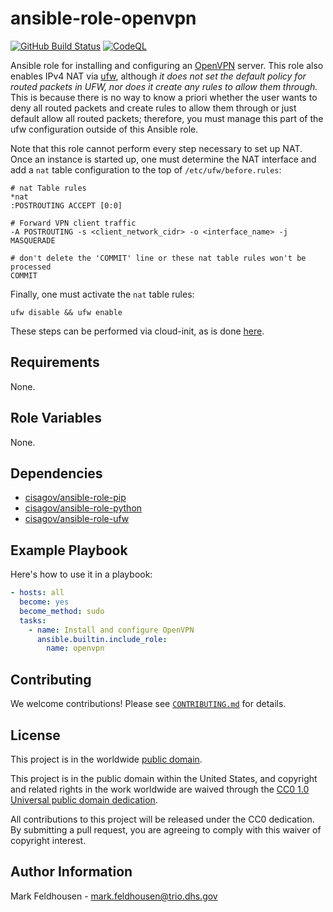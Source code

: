 # ansible-role-openvpn #

[![GitHub Build Status](https://github.com/cisagov/ansible-role-openvpn/workflows/build/badge.svg)](https://github.com/cisagov/ansible-role-openvpn/actions)
[![CodeQL](https://github.com/cisagov/ansible-role-openvpn/workflows/CodeQL/badge.svg)](https://github.com/cisagov/ansible-role-openvpn/actions/workflows/codeql-analysis.yml)

Ansible role for installing and configuring an
[OpenVPN](https://openvpn.net) server.  This role also enables IPv4
NAT via [ufw](https://wiki.ubuntu.com/UncomplicatedFirewall), although
*it does not set the default policy for routed packets in UFW, nor
does it create any rules to allow them through.*  This is because
there is no way to know a priori whether the user wants to deny all
routed packets and create rules to allow them through or just default
allow all routed packets; therefore, you must manage this part of the
ufw configuration outside of this Ansible role.

Note that this role cannot perform every step necessary to set up NAT.
Once an instance is started up, one must determine the NAT interface
and add a `nat` table configuration to the top of
`/etc/ufw/before.rules`:

```console
# nat Table rules
*nat
:POSTROUTING ACCEPT [0:0]

# Forward VPN client traffic
-A POSTROUTING -s <client_network_cidr> -o <interface_name> -j MASQUERADE

# don't delete the 'COMMIT' line or these nat table rules won't be processed
COMMIT
```

Finally, one must activate the `nat` table rules:

```console
ufw disable && ufw enable
```

These steps can be performed via cloud-init, as is done
[here](https://github.com/cisagov/openvpn-server-tf-module/blob/develop/cloudinit/create-iptables-rule-for-nat.sh).

## Requirements ##

None.

## Role Variables ##

None.

<!--
| Variable | Description | Default | Required |
|----------|-------------|---------|----------|
| optional_variable | Describe its purpose. | `default_value` | No |
| required_variable | Describe its purpose. | n/a | Yes |
-->

## Dependencies ##

- [cisagov/ansible-role-pip](https://github.com/cisagov/ansible-role-pip)
- [cisagov/ansible-role-python](https://github.com/cisagov/ansible-role-python)
- [cisagov/ansible-role-ufw](https://github.com/cisagov/ansible-role-ufw)

## Example Playbook ##

Here's how to use it in a playbook:

```yaml
- hosts: all
  become: yes
  become_method: sudo
  tasks:
    - name: Install and configure OpenVPN
      ansible.builtin.include_role:
        name: openvpn
```

## Contributing ##

We welcome contributions!  Please see [`CONTRIBUTING.md`](CONTRIBUTING.md) for
details.

## License ##

This project is in the worldwide [public domain](LICENSE).

This project is in the public domain within the United States, and
copyright and related rights in the work worldwide are waived through
the [CC0 1.0 Universal public domain
dedication](https://creativecommons.org/publicdomain/zero/1.0/).

All contributions to this project will be released under the CC0
dedication. By submitting a pull request, you are agreeing to comply
with this waiver of copyright interest.

## Author Information ##

Mark Feldhousen - <mark.feldhousen@trio.dhs.gov>
